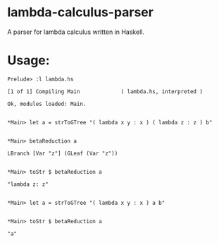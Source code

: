 lambda-calculus-parser
======================

A parser for lambda calculus written in Haskell.

# Usage:
```
Prelude> :l lambda.hs

[1 of 1] Compiling Main             ( lambda.hs, interpreted )

Ok, modules loaded: Main.


*Main> let a = strToGTree "( lambda x y : x ) ( lambda z : z ) b"


*Main> betaReduction a

LBranch [Var "z"] (GLeaf (Var "z"))


*Main> toStr $ betaReduction a

"lambda z: z"


*Main> let a = strToGTree "( lambda x y : x ) a b"


*Main> toStr $ betaReduction a

"a"
```
